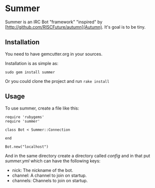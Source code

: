 # Summer

Summer is an IRC Bot "framework" "inspired" by [http://github.com/RISCFuture/autumn](Autumn). It's goal is to be tiny.

## Installation

You need to have gemcutter.org in your sources.

Installation is as simple as:

    sudo gem install summer
    
Or you could clone the project and run `rake install`

## Usage

To use summer, create a file like this:

    require 'rubygems'
    require 'summer'
    
    class Bot < Summer::Connection
    
    end
    
    Bot.new("localhost")
    
And in the same directory create a directory called _config_ and in that put _summer.yml_ which can have the following keys:

* nick: The nickname of the bot.
* channel: A channel to join on startup.
* channels: Channels to join on startup. 
